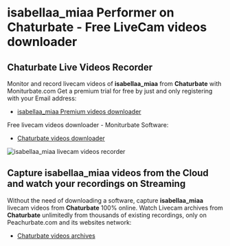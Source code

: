 # isabellaa_miaa Performer on Chaturbate - Free LiveCam videos downloader

## Chaturbate Live Videos Recorder

Monitor and record livecam videos of **isabellaa_miaa** from **Chaturbate** with Moniturbate.com
Get a premium trial for free by just and only registering with your Email address:
* [isabellaa_miaa Premium videos downloader](https://moniturbate.com/request-demo-licence-key.html)

Free livecam videos downloader - Moniturbate Software:
* [Chaturbate videos downloader](https://moniturbate.com/moniturbate-download-software.html)

![isabellaa_miaa livecam videos recorder](https://peachurnet.com/templates/moniturbate-software.png)


## Capture isabellaa_miaa videos from the Cloud and watch your recordings on Streaming

Without the need of downloading a software, capture **isabellaa_miaa** livecam videos from **Chaturbate** 100% online.
Watch Livecam archives from **Chaturbate** unlimitedly from thousands of existing recordings, only on Peachurbate.com and its websites network:
* [Chaturbate videos archives](https://peachurnet.com/)